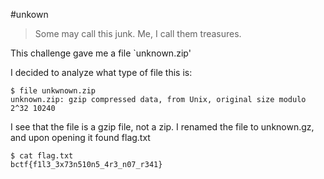 #unkown
>Some may call this junk. Me, I call them treasures.

This challenge gave me a file `unknown.zip'

I decided to analyze what type of file this is:
```
$ file unkwnown.zip
unknown.zip: gzip compressed data, from Unix, original size modulo 2^32 10240
```

I see that the file is a gzip file, not a zip. I renamed the file to unknown.gz, and upon opening it found flag.txt
```
$ cat flag.txt
bctf{f1l3_3x73n510n5_4r3_n07_r341}
```
